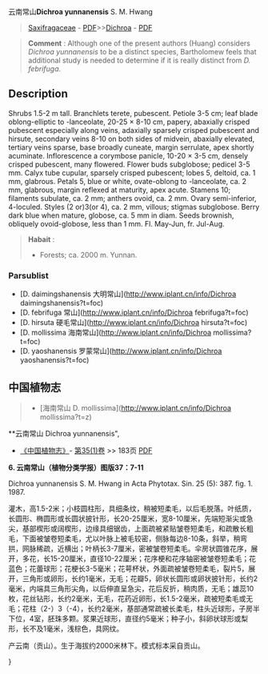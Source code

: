 云南常山**Dichroa yunnanensis** S. M. Hwang

> [Saxifragaceae](http://www.iplant.cn/info/Saxifragaceae?t=foc) - [PDF](http://www.iplant.cn/foc/pdf/Saxifragaceae.pdf)>>[Dichroa](http://www.iplant.cn/info/Dichroa?t=foc) - [PDF](http://www.iplant.cn/foc/pdf/Dichroa.pdf)

> **Comment** : 
> Although one of the present authors (Huang) considers *Dichroa yunnanensis* to be a distinct species, Bartholomew feels that additional study is needed to determine if it is really distinct from *D. febrifuga*.

## Description

Shrubs 1.5-2 m tall. Branchlets terete, pubescent. Petiole 3-5 cm; leaf blade oblong-elliptic to -lanceolate, 20-25 × 8-10 cm, papery, abaxially crisped pubescent especially along veins, adaxially sparsely crisped pubescent and hirsute, secondary veins 8-10 on both sides of midvein, abaxially elevated, tertiary veins sparse, base broadly cuneate, margin serrulate, apex shortly acuminate. Inflorescence a corymbose panicle, 10-20 × 3-5 cm, densely crisped pubescent, many flowered. Flower buds subglobose; pedicel 3-5 mm. Calyx tube cupular, sparsely crisped pubescent; lobes 5, deltoid, ca. 1 mm, glabrous. Petals 5, blue or white, ovate-oblong to -lanceolate, ca. 2 mm, glabrous, margin reflexed at maturity, apex acute. Stamens 10; filaments subulate, ca. 2 mm; anthers ovoid, ca. 2 mm. Ovary semi-inferior, 4-loculed. Styles (2 or)3(or 4), ca. 2 mm, villous; stigmas subglobose. Berry dark blue when mature, globose, ca. 5 mm in diam. Seeds brownish, obliquely ovoid-globose, less than 1 mm. Fl. May-Jun, fr. Jul-Aug.

> **Habait** : 
>* Forests; ca. 2000 m. Yunnan.

### Parsublist

* [D.  daimingshanensis  大明常山](http://www.iplant.cn/info/Dichroa daimingshanensis?t=foc)
* [D.  febrifuga  常山](http://www.iplant.cn/info/Dichroa febrifuga?t=foc)
* [D.  hirsuta  硬毛常山](http://www.iplant.cn/info/Dichroa hirsuta?t=foc)
* [D.  mollissima  海南常山](http://www.iplant.cn/info/Dichroa mollissima?t=foc)
* [D.  yaoshanensis  罗蒙常山](http://www.iplant.cn/info/Dichroa yaoshanensis?t=foc)

## 中国植物志

> * [海南常山  D.  mollissima](http://www.iplant.cn/info/Dichroa mollissima?t=z)

**云南常山 Dichroa yunnanensis",

* [《中国植物志》](http://www.iplant.cn/frps)- [第35(1)卷](http://www.iplant.cn/frps/vol/35(1)) >> 183页 [PDF](http://www.iplant.cn/frps/pdf/35(1)/183.PDF)

**6. 云南常山（植物分类学报）图版37：7-11**

Dichroa yunnanensis S. M. Hwang in Acta Phytotax. Sin. 25 (5): 387. fig. 1. 1987.

灌木，高1.5-2米；小枝圆柱形，具细条纹，稍被短柔毛，以后毛脱落。叶纸质，长圆形、椭圆形或长圆状披针形，长20-25厘米，宽8-10厘米，先端短渐尖或急尖，基部楔形或阔楔形，边缘具细锯齿，上面疏被紧贴皱卷短柔毛，和疏散长粗毛，下面被皱卷短柔毛，尤以叶脉上被毛较密，侧脉每边8-10条，斜举，稍弯拱，网脉稀疏，近横出；叶柄长3-7厘米，密被皱卷短柔毛。伞房状圆锥花序，展开，多花，长15-20厘米，直径10-22厘米；花序梗和花序轴密被皱卷短柔毛；花蓝色；花蕾球形；花梗长3-5毫米；花萼杯状，外面疏被皱卷短柔毛，裂片5，展开，三角形或卵形，长约1毫米，无毛；花瓣5，卵状长圆形或卵状披针形，长约2毫米，内端具三角形尖角，以后伸直呈急尖，花后反折，稍肉质，无毛；雄蕊10枚，花丝钻形，长约2毫米，无毛，花药近卵形，长1.5-2毫米，疏被短柔毛或无毛；花柱（2-）3（-4），长约2毫米，基部通常疏被长柔毛，柱头近球形，子房半下位，4室，胚珠多颗。浆果近球形，直径约5毫米；种子小，斜卵状球形或梨形，长不及1毫米，浅棕色，具网纹。

产云南（贡山）。生于海拔约2000米林下。模式标本采自贡山。

}